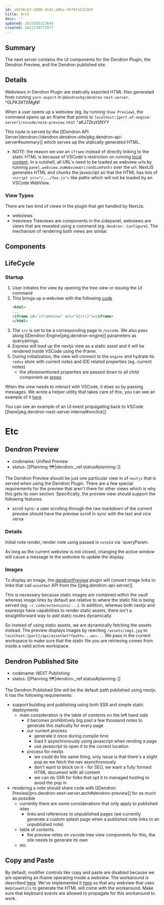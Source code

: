 ```yaml
---
id: a0240c63-2000-4542-a0ba-d570f42323b9
title: Arch
desc: ''
updated: 1633385323644
created: 1622130772977
---
```


## Summary

The next server contains the UI components for the Dendron Plugin, the Dendron Preview, and the Dendron published site.

## Details

Webviews in Dendron Plugin are statically exported HTML files generated from running `yarn export` in `@dendronhq/dendron-next-server`.  ^0LPK39T0MgNf

When a user opens up a webview (eg. by running `Show Preview`), the command opens up an iframe that points to `localhost:{port-of-engine-server}/vscode/note-preview.html` ^aKJ72kztSNYY

This route is served by the [[Dendron API Server|dendron://dendron.dendron-site/pkg.dendron-api-server#summary]] which serves up the statically generated HTML. 

- NOTE: the reason we use an `iframe` instead of directly linking to the static HTML is because of VSCode's restriction on running [local content](https://code.visualstudio.com/api/extension-guides/webview#loading-local-content). In a nutshell, all URL's need to be loaded as webview urls by running `panel.webview.asWebviewUri(onDiskPath)` over the url. NextJS generates HTML and chunks the javascript so that the HTML has lots of `<script src="/.../foo.js">` like paths which will not be loaded by an VSCode WebView. 

### View Types
There are two kind of views in the plugin that get handled by NextJs:
- webviews
- treeviews
Treeviews are components in the sidepanel, webviews are views that are revealed using a command (eg. `Dendron: Configure`). The mechanism of rendering both views are similar.


## Components

## LifeCycle

### Startup
1. User initiates the view by opening the tree view or issuing the UI command
1. This brings up a webview with the following [code](https://github.com/dendronhq/dendron/blob/master/packages/plugin-core/src/views/utils.ts)
    ```html
    <html> 
    ...
    <iframe id="iframeView" src="${src}"></iframe>
    </html>
    ```
1. The `src` is set to be a corresponding page in `/vscode`. We also pass along [[Dendron Engine|pkg.dendron-engine]] parameters as querystrings.
1. Express will load up the nextjs view as a static asset and it will be rendered inside VSCode using the iframe.
1. During initialization, the view will connect to the `engine` and hydrate its `redux` store with current notes and IDE related properties (eg. current notes)
    - the aforementioned properties are passed down to all child component as [props](https://github.com/dendronhq/dendron/blob/master/packages/dendron-next-server/pages/_app.tsx)

When the view needs to interact with VSCode, it does so by passing messages. We wrote a helper utility that takes care of this, you can see an example of it [here](https://github.com/dendronhq/dendron/blob/master/packages/dendron-next-server/pages/vscode/tree-view.tsx)

You can see an example of an UI event propagating back to VSCode [[here|pkg.dendron-next-server.internal#onclick]]


# Etc

## Dendron Preview 
- codename: Unified Preview
- status: [[Planning 🗺️|dendron._ref.status#planning-️]]

The Dendron Preview should be just one particular view in of `nextjs` that is served when using the Dendron Plugin. There are a few special requirements for the preview that aren't there for other views which is why this gets its own section. Specifically, the preview view should support the following features:

- scroll sync: a user scrolling through the raw markdown of the current preview should have the preview scroll in sync with the text and vice versa

### Details
Initial note render, render note using passed in `noteId` via `queryParam.

As long as the current webview is not closed, changing the active window will cause a message to the webview to update the display. 

### Images
To display an image, the [dendronPreview](https://github.com/dendronhq/dendron/blob/dev/packages/engine-server/src/markdown/remark/dendronPreview.ts) plugin will convert image links to links that call `assetGet` API from the [[pkg.dendron-api-server]]

This is necessary because static images are contained within the vault whereas image links by default are relative to where the static file is being served (eg. `~/.code/extensions/...`). In addition, whereas both nextjs and expressjs have capabilities to render static assets, there isn't a straightforward way to add static routes dynamically. 

So instead of using static assets, we are dynamically fetching the assets instead.  The preview displays images by rewriting `/assets/img1.jpg` to `localhost:{port}/api/assetGet?fpath=...ws=...` We pass in the current workspace to make sure that the static file you are retrieving comes from inside a valid active workspace. 

## Dendron Published Site
- codename: NEXT Publishing 
- status: [[Planning 🗺️|dendron._ref.status#planning-️]]

The Dendron Published Site will be the default path published using nextjs. It has the following requirements:

- support building and publishing using both SSR and simple static deployments
    - main consideration is the table of contents on the left hand side
        - it becomes prohibitively big past a few thousand notes to generate this statically for every page
        - our current process
            - generate it once during compile time
            - load it asynchronously using javascript when rending a page
            - use javascript to open it to the correct location
        - process for nextjs
            - we could do the same thing, only issue is that there's a slight pop as we fetch the nav asynchronously
            - don't want to block on it - for SEO, we want a fully formed HTML document with all content 
            - we can do SSR for folks that opt it to managed hosting to avoid the pop in
- rendering a note should share code with [[Dendron Preview|pro.dendron-next-server.arch#dendron-preview]] for as much as possible
    - currently there are some considerations that only apply to published istes
        - links and references to unpublished pages (we currently generate a custom splash page when a published note links to an unpublished note)
    - table of contents 
        - the preview relies on vscode tree view components for this, the site needs to generate its own
    - etc

## Copy and Paste

By default, modifier controls like copy and paste are disabled because we are operating an iframe operating inside a webview. The workaround is described [here](https://github.com/jevakallio/vscode-live-frame#command-key-combinations-copy-paste-select-all-are-disabled). We've implemented it [here](https://github.com/dendronhq/dendron/blob/master/packages/plugin-core/src/views/utils.ts) so that any webview that uses `WebViewUtils` to generate the HTML will come with the workaround. Make sure that keyboard events are allowed to propagate for this workaround to work. 
